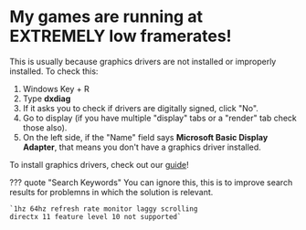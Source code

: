 # My games are running at EXTREMELY low framerates!

This is usually because graphics drivers are not installed or improperly installed. To check this:

1. Windows Key + R
2. Type **dxdiag**
3. If it asks you to check if drivers are digitally signed, click "No".
4. Go to display (if you have multiple "display" tabs or a "render" tab check those also).
5. On the left side, if the "Name" field says **Microsoft Basic Display Adapter**, that means you don't have a graphics driver installed.

To install graphics drivers, check out our [guide](../Post%20Installation/Drivers/)!



??? quote "Search Keywords"
	You can ignore this, this is to improve search results for problemns in which the solution is relevant.

	`1hz 64hz refresh rate monitor laggy scrolling
	directx 11 feature level 10 not supported`
